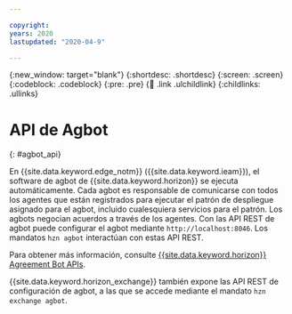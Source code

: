 ```yaml
---

copyright:
years: 2020
lastupdated: "2020-04-9"

---
```


{:new_window: target="blank"}
{:shortdesc: .shortdesc}
{:screen: .screen}
{:codeblock: .codeblock}
{:pre: .pre}
{:child: .link .ulchildlink}
{:childlinks: .ullinks}

# API de Agbot
{: #agbot_api}

En {{site.data.keyword.edge_notm}} ({{site.data.keyword.ieam}}), el software de agbot de {{site.data.keyword.horizon}} se ejecuta automáticamente. Cada agbot es responsable de comunicarse con todos los agentes que están registrados para ejecutar el patrón de despliegue asignado para el agbot, incluido cualesquiera servicios para el patrón. Los agbots negocian acuerdos a través de los agentes. Con las API REST de agbot puede configurar el agbot mediante `http://localhost:8046`. Los mandatos `hzn agbot` interactúan con estas API REST.

Para obtener más información, consulte [{{site.data.keyword.horizon}} Agreement Bot APIs](https://github.com/open-horizon/anax/blob/master/docs/agreement_bot_api.md).

{{site.data.keyword.horizon_exchange}} también expone las API REST de configuración de agbot, a las que se accede mediante el mandato `hzn exchange agbot`.
